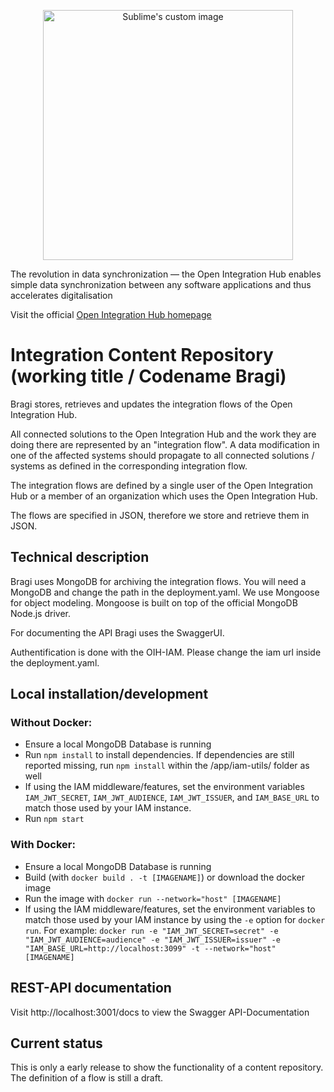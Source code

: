 <p align="center">
  <img src="https://github.com/openintegrationhub/Microservices/blob/master/Assets/medium-oih-einzeilig-zentriert.jpg" alt="Sublime's custom image" width="400"/>
</p>

The revolution in data synchronization — the Open Integration Hub enables simple data synchronization between any software applications and thus accelerates digitalisation

Visit the official [Open Integration Hub homepage](https://www.openintegrationhub.de/)

# Integration Content Repository (working title / Codename Bragi)

Bragi stores, retrieves and updates the integration flows of the Open Integration Hub.

All connected solutions to the Open Integration Hub and the work they are doing there are represented by an "integration flow". A data modification in one of the affected systems should propagate to all connected solutions / systems as defined in the corresponding integration flow.

The integration flows are defined by a single user of the Open Integration Hub or a member of an organization which uses the Open Integration Hub.

The flows are specified in JSON, therefore we store and retrieve them in JSON.

## Technical description
Bragi uses MongoDB for archiving the integration flows. You will need a MongoDB
and change the path in the deployment.yaml. We use Mongoose for object modeling. Mongoose is built on top of the official MongoDB Node.js driver.

For documenting the API Bragi uses the SwaggerUI.

Authentification is done with the OIH-IAM. Please change the iam url inside the
deployment.yaml.

## Local installation/development

### Without Docker:
- Ensure a local MongoDB Database is running
- Run `npm install` to install dependencies. If dependencies are still reported missing, run `npm install` within the /app/iam-utils/ folder as well
- If using the IAM middleware/features, set the environment variables `IAM_JWT_SECRET`, `IAM_JWT_AUDIENCE`, `IAM_JWT_ISSUER`, and `IAM_BASE_URL` to match those used by your IAM instance.
- Run `npm start`

### With Docker:
- Ensure a local MongoDB Database is running
- Build (with `docker build . -t [IMAGENAME]`) or download the docker image
- Run the image with `docker run --network="host" [IMAGENAME]`
- If using the IAM middleware/features, set the environment variables to match those used by your IAM instance by using the `-e` option for `docker run`. For example: `docker run -e "IAM_JWT_SECRET=secret" -e "IAM_JWT_AUDIENCE=audience" -e "IAM_JWT_ISSUER=issuer" -e "IAM_BASE_URL=http://localhost:3099" -t --network="host" [IMAGENAME]`

## REST-API documentation

Visit http://localhost:3001/docs to view the Swagger API-Documentation

## Current status
This is only a early release to show the functionality of a content repository. The definition of a flow is still a draft.
